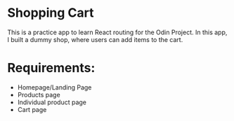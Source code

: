 # Shopping Cart

This is a practice app to learn React routing for the Odin Project. In this app,
I built a dummy shop, where users can add items to the cart.

# Requirements:
- Homepage/Landing Page
- Products page
- Individual product page
- Cart page